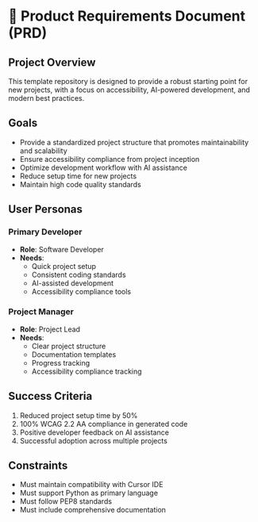 # 📄 Product Requirements Document (PRD)

## Project Overview

This template repository is designed to provide a robust starting point for new projects, with a focus on accessibility, AI-powered development, and modern best practices.

## Goals

- Provide a standardized project structure that promotes maintainability and scalability
- Ensure accessibility compliance from project inception
- Optimize development workflow with AI assistance
- Reduce setup time for new projects
- Maintain high code quality standards

## User Personas

### Primary Developer

- **Role**: Software Developer
- **Needs**:
  - Quick project setup
  - Consistent coding standards
  - AI-assisted development
  - Accessibility compliance tools

### Project Manager

- **Role**: Project Lead
- **Needs**:
  - Clear project structure
  - Documentation templates
  - Progress tracking
  - Accessibility compliance tracking

## Success Criteria

1. Reduced project setup time by 50%
2. 100% WCAG 2.2 AA compliance in generated code
3. Positive developer feedback on AI assistance
4. Successful adoption across multiple projects

## Constraints

- Must maintain compatibility with Cursor IDE
- Must support Python as primary language
- Must follow PEP8 standards
- Must include comprehensive documentation
